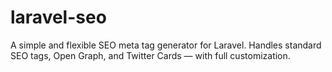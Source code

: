 # laravel-seo
A simple and flexible SEO meta tag generator for Laravel.   Handles standard SEO tags, Open Graph, and Twitter Cards — with full customization.
